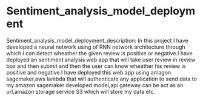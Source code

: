 # Sentiment_analysis_model_deployment
Sentiment_analysis_model_deployment_description:
In this project I have developed a neural network using of RNN network architecture through which I can detect wheather the given review is positive or negative.I have deployed an sentiment analysis web app that will take user review in review box and then submit and then the user can know wheather his review is positive and negative.I have deployed this web app using amagon sagemaker,aws lambda that will authenticate any application to send data to my amazon sagemaker developed model,api gateway can be act as an url,amazon storage service S3 which will store my data etc.  
